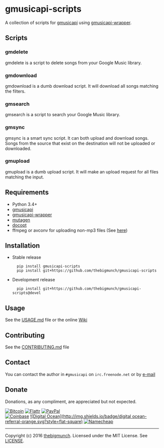 gmusicapi-scripts
=================

A collection of scripts for [gmusicapi](https://github.com/simon-weber/Unofficial-Google-Music-API) using [gmusicapi-wrapper](https://github.com/thebigmunch/gmusicapi-wrapper).

## Scripts

### gmdelete

gmdelete is a script to delete songs from your Google Music library.

### gmdownload

gmdownload is a dumb download script. It will download all songs matching the filters.

### gmsearch

gmsearch is a script to search your Google Music library.

### gmsync

gmsync is a smart sync script. It can both upload and download songs. Songs from the source that exist on the destination will not be uploaded or downloaded.

### gmupload

gmupload is a dumb upload script. It will make an upload request for all files matching the input.

## Requirements

* Python 3.4+
* [gmusicapi](https://github.com/simon-weber/Unofficial-Google-Music-API)
* [gmusicapi-wrapper](https://github.com/thebigmunch/gmusicapi-wrapper)
* [mutagen](https://bitbucket.org/lazka/mutagen)
* [docopt](https://github.com/docopt/docopt)
* ffmpeg or avconv for uploading non-mp3 files (See [here](http://unofficial-google-music-api.readthedocs.org/en/latest/usage.html#usage))

## Installation

* Stable release

		pip install gmusicapi-scripts
		pip install git+https://github.com/thebigmunch/gmusicapi-scripts

* Development release

		pip install git+https://github.com/thebigmunch/gmusicapi-scripts@devel

## Usage

See the [USAGE.md](https://github.com/thebigmunch/gmusicapi-scripts/blob/master/USAGE.md) file or the online [Wiki](https://github.com/thebigmunch/gmusicapi-scripts/wiki)

## Contributing

See the [CONTRIBUTING.md](https://github.com/thebigmunch/gmusicapi-scripts/blob/master/CONTRIBUTING.md) file

## Contact

You can contact the author in ``#gmusicapi`` on ``irc.freenode.net`` or by [e-mail](mailto:mail@thebigmunch.me)

## Donate

Donations, as any compliment, are appreciated but not expected.

[![Bitcoin](http://img.shields.io/badge/bitcoin-donate-green.svg?style=flat-square)](https://coinbase.com/thebigmunch) [![Flattr](http://img.shields.io/badge/flattr-donate-green.svg?style=flat-square)](https://flattr.com/thing/2419308) [![PayPal](http://img.shields.io/badge/paypal-donate-green.svg?style=flat-square)](https://www.paypal.com/cgi-bin/webscr?cmd=_donations&business=DHDVLSYW8V8N4&lc=US&item_name=thebigmunch&currency_code=USD)  
[![Coinbase](http://img.shields.io/badge/coinbase-referral-orange.svg?style=flat-square)](https://coinbase.com/?r=52502f01e0fdd4d3ef000253&utm_campaign=user-referral&src=referral-link) [![Digital Ocean](http://img.shields.io/badge/digital ocean-referral-orange.svg?style=flat-square)](https://www.digitalocean.com/?refcode=3823208a0597) [![Namecheap](http://img.shields.io/badge/namecheap-referral-orange.svg?style=flat-square)](http://www.namecheap.com/?aff=67208)

-----

Copyright (c) 2016 [thebigmunch](mailto:mail@thebigmunch.me). Licensed under the MIT License. See [LICENSE](LICENSE).
